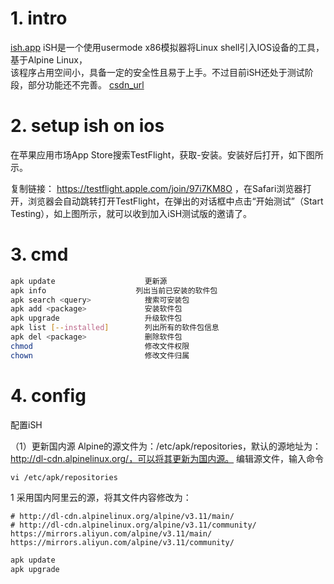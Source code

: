 # 1. intro
[ish.app](https://ish.app)
iSH是一个使用usermode x86模拟器将Linux shell引入IOS设备的工具，基于Alpine Linux，  
该程序占用空间小，具备一定的安全性且易于上手。不过目前iSH还处于测试阶段，部分功能还不完善。
[csdn_url](https://blog.csdn.net/xyzAriel/article/details/105497710)

# 2. setup ish on ios
在苹果应用市场App Store搜索TestFlight，获取-安装。安装好后打开，如下图所示。

复制链接： https://testflight.apple.com/join/97i7KM8O ，在Safari浏览器打开，浏览器会自动跳转打开TestFlight，在弹出的对话框中点击“开始测试”（Start Testing），如上图所示，就可以收到加入iSH测试版的邀请了。

# 3. cmd
```sh
apk update                    更新源
apk info				    列出当前已安装的软件包
apk search <query>            搜索可安装包
apk add <package>             安装软件包
apk upgrade                   升级软件包
apk list [--installed]        列出所有的软件包信息
apk del <package>             删除软件包
chmod                         修改文件权限
chown                         修改文件归属
```





# 4. config

配置iSH

（1）更新国内源
Alpine的源文件为：/etc/apk/repositories，默认的源地址为：http://dl-cdn.alpinelinux.org/，可以将其更新为国内源。
编辑源文件，输入命令
```
vi /etc/apk/repositories
```
1
采用国内阿里云的源，将其文件内容修改为：

```
# http://dl-cdn.alpinelinux.org/alpine/v3.11/main/
# http://dl-cdn.alpinelinux.org/alpine/v3.11/community/
https://mirrors.aliyun.com/alpine/v3.11/main/
https://mirrors.aliyun.com/alpine/v3.11/community/
```
```sh
apk update
apk upgrade
```



